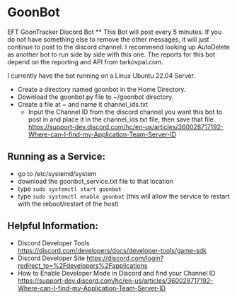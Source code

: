 # GoonBot
EFT GoonTracker Discord Bot 
** This Bot will post every 5 minutes. If you do not have something else to remove the other messages, it will just continue to post to the discord channel. I recommend looking up AutoDelete as another bot to run side by side with this one. The reports for this bot depend on the reporting and API from tarkovpal.com.

I currently have the bot running on a Linux Ubuntu 22.04 Server. 

- Create a directory named goonbot in the Home Directory.
- Download the goonbot.py file to ~/goonbot directory. 
- Create a file at ~ and name it channel_ids.txt
    - Input the Channel ID from the discord channel you want this bot to post in and place it in the channel_ids.txt file, then save that file.  https://support-dev.discord.com/hc/en-us/articles/360028717192-Where-can-I-find-my-Application-Team-Server-ID
 

## Running as a Service:
- go to /etc/systemd/system
- download the goonbot_service.txt file to that location
- type ```sudo systemctl start goonbot```
- type ```sudo systemctl enable goonbot``` (this will allow the service to restart with the reboot/restart of the host)


## Helpful Information:
- Discord Developer Tools 
https://discord.com/developers/docs/developer-tools/game-sdk
- Discord Developer Site
https://discord.com/login?redirect_to=%2Fdevelopers%2Fapplications
- How to Enable Developer Mode in Discord and find your Channel ID
https://support-dev.discord.com/hc/en-us/articles/360028717192-Where-can-I-find-my-Application-Team-Server-ID
